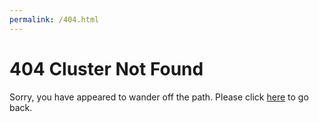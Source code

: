 ```yaml
---
permalink: /404.html
---
```

# 404 Cluster Not Found

Sorry, you have appeared to wander off the path. Please click [here](./README.md) to go back.
